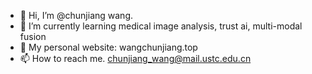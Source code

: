 - 👋 Hi, I’m @chunjiang wang.
- 🌱 I’m currently learning medical image analysis, trust ai, multi-modal fusion
- 💞️ My personal website: wangchunjiang.top
- 📫 How to reach me. chunjiang_wang@mail.ustc.edu.cn


